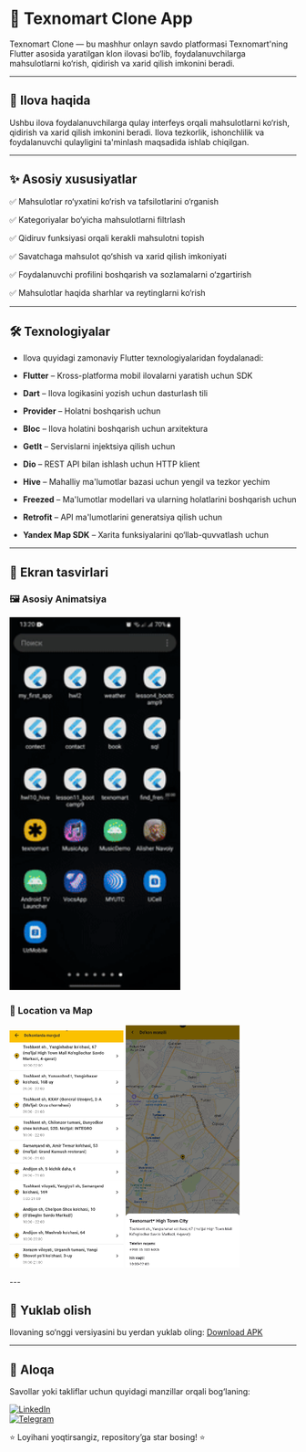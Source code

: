 # 🛒 Texnomart Clone App
Texnomart Clone — bu mashhur onlayn savdo platformasi Texnomart'ning Flutter asosida yaratilgan klon ilovasi bo‘lib, foydalanuvchilarga mahsulotlarni ko‘rish, qidirish va xarid qilish imkonini beradi.

---

## 📱 Ilova haqida
Ushbu ilova foydalanuvchilarga qulay interfeys orqali mahsulotlarni ko‘rish, qidirish va xarid qilish imkonini beradi. Ilova tezkorlik, ishonchlilik va foydalanuvchi qulayligini ta'minlash maqsadida ishlab chiqilgan.

---
## ✨ Asosiy xususiyatlar
✅ Mahsulotlar ro‘yxatini ko‘rish va tafsilotlarini o‘rganish

✅ Kategoriyalar bo‘yicha mahsulotlarni filtrlash

✅ Qidiruv funksiyasi orqali kerakli mahsulotni topish

✅ Savatchaga mahsulot qo‘shish va xarid qilish imkoniyati

✅ Foydalanuvchi profilini boshqarish va sozlamalarni o‘zgartirish

✅ Mahsulotlar haqida sharhlar va reytinglarni ko‘rish

---

## 🛠 Texnologiyalar
- Ilova quyidagi zamonaviy Flutter texnologiyalaridan foydalanadi:

- **Flutter** – Kross-platforma mobil ilovalarni yaratish uchun SDK

- **Dart** – Ilova logikasini yozish uchun dasturlash tili

- **Provider** – Holatni boshqarish uchun

- **Bloc** – Ilova holatini boshqarish uchun arxitektura

- **GetIt** – Servislarni injektsiya qilish uchun

- **Dio** – REST API bilan ishlash uchun HTTP klient

- **Hive** – Mahalliy ma'lumotlar bazasi uchun yengil va tezkor yechim

- **Freezed** – Ma'lumotlar modellari va ularning holatlarini boshqarish uchun

- **Retrofit** – API ma'lumotlarini generatsiya qilish uchun

- **Yandex Map SDK** – Xarita funksiyalarini qo‘llab-quvvatlash uchun

---
## 📸 Ekran tasvirlari

### 🖼 Asosiy Animatsiya
<img src="https://github.com/Khonsaid/Texnomart-clone-flutter/blob/main/texnomart.gif" width="300"/>

### 📍 Location va Map
<p float="left">
  <img src="https://github.com/Khonsaid/Texnomart-clone-flutter/blob/main/location.png" width="200" />
  <img src="https://github.com/Khonsaid/Texnomart-clone-flutter/blob/main/map.png" width="200" />
</p>
---			

## 💾 Yuklab olish
Ilovaning so‘nggi versiyasini bu yerdan yuklab oling: [Download APK](#)

---

## 📩 Aloqa
Savollar yoki takliflar uchun quyidagi manzillar orqali bog‘laning:

[![LinkedIn](https://img.shields.io/badge/LinkedIn-Profile-blue?style=for-the-badge&logo=linkedin)](https://www.linkedin.com/in/khonsaid)  
[![Telegram](https://img.shields.io/badge/Telegram-Message-blue?style=for-the-badge&logo=telegram)](https://t.me/xonsaid)

⭐ Loyihani yoqtirsangiz, repository’ga star bosing! ⭐
